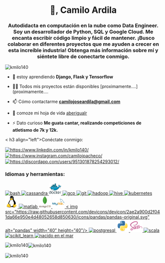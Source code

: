 <h1 align="center">👋, Camilo Ardila</h1>
<h3 align="center">Autodidacta en computación en la nube como Data Engineer. Soy un desarrollador de Python, SQL y Google Cloud. Me encanta escribir código limpio y fácil de mantener. ¡Busco colaborar en diferentes proyectos que me ayuden a crecer en esta increíble industria! Obtenga más información sobre mí y siéntete libre de conectarte conmigo.</h3>

<p align="left"> <img src="https://komarev.com/ghpvc/?username=kmilo140&label=Profile%20views&color=0e75b6&style= flat" alt="kmilo140" /> </p>

- 🌱 estoy aprendiendo **Django, Flask y Tensorflow**

- 👨‍💻 Todos mis proyectos están disponibles [proximamente....](proximamente....



- 📫 Cómo contactarme **camilojoseardila@gmail.com**

- 📄 comoze mi hoja de vida [aberigualr](aberigualr)

- ⚡ Dato curioso **Me guata cantar, realizando competiciones de atletismo de 7k y 12k.**

< h3 align="left">Conéctate conmigo:</h3>
<p align="left">
<a href="https://linkedin.com/in/https://www.linkedin.com/in/ kmilo140/" target="blank"><img align="center" src="https://raw.githubusercontent.com/rahuldkjain/github-profile-readme-generator/master/src/images/icons/Social/linked -in-alt.svg" alt="https://www.linkedin.com/in/kmilo140/" height="30" width="40" /></a>
<a href="https://instagram.com/https://www.instagram.com/camilojpacheco/" target="blank"><img align="center" src="https://raw.githubusercontent. com/rahuldkjain/github-profile-readme-generator/master/src/images/icons/Social/instagram.svg" alt="https://www.instagram.com/camilojpacheco/" height="30" width=" 40" /></a>
<a href="https://discord.gg/https://discordapp.com/users/951301878254293012/" target="blank"><img align="center" src=" https://raw.githubusercontent.com/rahuldkjain/github-profile-readme-generator/master/src/images/icons/Social/discord.svg" alt="https://discordapp.com/users/951301878254293012/" alto="30" ancho="40" /></a>
</p>

<h3 align="left">Idiomas y herramientas:</h3>
<p align="left"> <a href="https://www.gnu.org/software/bash/" target="_blank" rel="noreferrer"> <img src="https://www. vectorlogo.zone/logos/gnu_bash/gnu_bash-icon.svg" alt="bash" width="40" height="40"/> </a> <a href="https://cassandra.apache.org/ " target="_blank" rel="noreferrer"> <img src="https://www.vectorlogo.zone/logos/apache_cassandra/apache_cassandra-icon.svg" alt="cassandra" width="40" height=" 40"/> </a> <a href="https://www.docker.com/" target="_blank" rel="noreferrer"> <img src="https://raw.githubusercontent.com/devicons/devicon/master/icons/docker/docker-original-wordmark.svg" alt="docker" width="40" height="40"/> </a> <a href="https:// cloud.google.com" target="_blank" rel="noreferrer"> <img src="https://www.vectorlogo.zone/logos/google_cloud/google_cloud-icon.svg" alt="gcp" width=" 40" height="40"/> </a> <a href="https://git-scm.com/" target="_blank" rel="noreferrer"> <img src="https://www .vectorlogo.zone/logos/git-scm/git-scm-icon.svg" alt="git" width="40" height="40"/> </a> <a href="https://hadoop .apache.org/" objetivo="_blank" rel="noreferrer"> <img src="https://www.vectorlogo.zone/logos/apache_hadoop/apache_hadoop-icon.svg" alt="hadoop" width="40" height="40"/> </a> <a href="https://hive.apache.org/" target="_blank" rel="noreferrer"> <img src="https://www.vectorlogo.zone/logos/apache_hive/ apache_hive-icon.svg" alt="hive" width="40" height="40"/> </a> <a href="https://kubernetes.io" target="_blank" rel="noreferrer" > <img src="https://www.vectorlogo.zone/logos/kubernetes/kubernetes-icon.svg" alt="kubernetes" width="40" height="40"/> </a> <a href="https://www.linux.org/" target="_blank" rel="noreferrer"> <img src="https://raw.githubusercontent.com/devicons/devicon/master /icons/linux/linux-original.svg" alt="linux" width="40" height="40"/> </a> <a href="https://www.mathworks.com/" target= "_blank" rel="noreferrer"> <img src="https://upload.wikimedia.org/wikipedia/commons/2/21/Matlab_Logo.png" alt="matlab" width="40" height="40 "/> </a> <a href="https://www.mongodb.com/" target="_blank" rel="noreferrer"> <img src="https://raw.githubusercontent.com/devicons/devicon/master/icons/mongodb/mongodb-original-wordmark.svg" alt="mongodb" width="40" height="40"/> </a> <a href="https:// www.mysql.com/" target="_blank" rel="noreferrer"> <img src="https://raw.githubusercontent.com/devicons/devicon/master/icons/mysql/mysql-original-wordmark.svg " alt="mysql" width="40" height="40"/> </a> <a href="https://pandas.pydata.org/" target="_blank" rel="noreferrer"> < img src="https://raw.githubusercontent.com/devicons/devicon/2ae2a900d2f041da66e950e4d48052658d850630/icons/pandas/pandas-original.svg" alt="pandas" width="40" height="40"/> </a> <a href="https://www.postgresql.org" target="_blank" rel="noreferrer"> <img src="https://raw.githubusercontent.com/devicons/devicon /master/icons/postgresql/postgresql-original-wordmark.svg" alt="postgresql" width="40" height="40"/> </a> <a href="https://www.python.org " target="_blank" rel="noreferrer"> <img src="https://raw.githubusercontent.com/devicons/devicon/master/icons/python/python-original.svg" alt="python" width= "40" altura="40"/> </a> <a href="https://sass-lang.com" target="_blank" rel="noreferrer"> <img src="https://raw.githubusercontent.com/devicons/devicon/master/icons/sass/sass-original.svg" alt="sass" width="40" height="40"/> </a > <a href="https://www.scala-lang.org" target="_blank" rel="noreferrer"> <img src="https://raw.githubusercontent.com/devicons/devicon/master/ iconos/scala/scala-original.svg" alt="scala" width="40" height="40"/> </a> <a href="https://scikit-learn.org/" target=" _blank" rel="noreferrer"> <img src="https://upload.wikimedia.org/wikipedia/commons/0/05/Scikit_learn_logo_small.svg" alt="scikit_learn" width="40" height="40" /> </a> <a href="https://seaborn.pydata.org/" target="_blank" rel="noreferrer"> <img src="https://seaborn.pydata.org/_images/logo-mark -lightbg.svg" alt="nacido en el mar" ancho="40" altura="40"/> </a> </p>

<p><img align="left" src="https://github-readme-stats.vercel.app/api/top-langs?username=kmilo140&show_icons=true&locale=en&layout=compact" alt="kmilo140" /> </p>

<p> <img align="center" src="https://github-readme-stats.vercel.app/api?username=kmilo140&show_icons=true&locale=en" alt="kmilo140" /> </p>

<p><img align="center" src="https://github-readme-streak-stats.herokuapp.com/?user=kmilo140&" alt="kmilo140" /></p>
